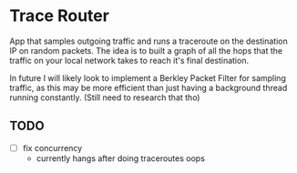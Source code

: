 # Trace Router

App that samples outgoing traffic and runs a traceroute on the destination IP on random packets. The idea is to built a graph of all the hops that the traffic on your local network takes to
reach it's final destination.

In future I will likely look to implement a Berkley Packet Filter for sampling traffic, as this may be more efficient than just having a background thread running constantly. (Still need to research that tho)

## TODO

- [ ] fix concurrency
  - currently hangs after doing traceroutes oops
